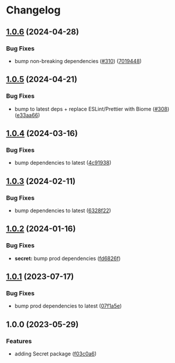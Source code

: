 # Changelog

## [1.0.6](https://github.com/aversini/node-cli/compare/secret-v1.0.5...secret-v1.0.6) (2024-04-28)


### Bug Fixes

* bump non-breaking dependencies ([#310](https://github.com/aversini/node-cli/issues/310)) ([7019448](https://github.com/aversini/node-cli/commit/701944821f9eecfd56403f831041129c2451b2ff))

## [1.0.5](https://github.com/aversini/node-cli/compare/secret-v1.0.4...secret-v1.0.5) (2024-04-21)


### Bug Fixes

* bump to latest deps + replace ESLint/Prettier with Biome ([#308](https://github.com/aversini/node-cli/issues/308)) ([e33aa66](https://github.com/aversini/node-cli/commit/e33aa66c0a1b95cc7fb9e10cdac2a60eefd309de))

## [1.0.4](https://github.com/aversini/node-cli/compare/secret-v1.0.3...secret-v1.0.4) (2024-03-16)


### Bug Fixes

* bump dependencies to latest ([4c91938](https://github.com/aversini/node-cli/commit/4c9193837c89d3aa9b4f82afa22e3f0668fdea6e))

## [1.0.3](https://github.com/aversini/node-cli/compare/secret-v1.0.2...secret-v1.0.3) (2024-02-11)


### Bug Fixes

* bump dependencies to latest ([6328f22](https://github.com/aversini/node-cli/commit/6328f22523f7760932d563f79cace26715b17d7d))

## [1.0.2](https://github.com/aversini/node-cli/compare/secret-v1.0.1...secret-v1.0.2) (2024-01-16)


### Bug Fixes

* **secret:** bump prod dependencies ([fd6826f](https://github.com/aversini/node-cli/commit/fd6826fde6cd4b23373da094134c4f2632c5b2c0))

## [1.0.1](https://github.com/aversini/node-cli/compare/secret-v1.0.0...secret-v1.0.1) (2023-07-17)


### Bug Fixes

* bump prod dependencies to latest ([07f1a5e](https://github.com/aversini/node-cli/commit/07f1a5e098be2990e4cc2387b9ad5dfc0ae89b2a))

## 1.0.0 (2023-05-29)


### Features

* adding Secret package ([f03c0a6](https://github.com/aversini/node-cli/commit/f03c0a68ce643cb846f362a4d148844e823e7c1e))
